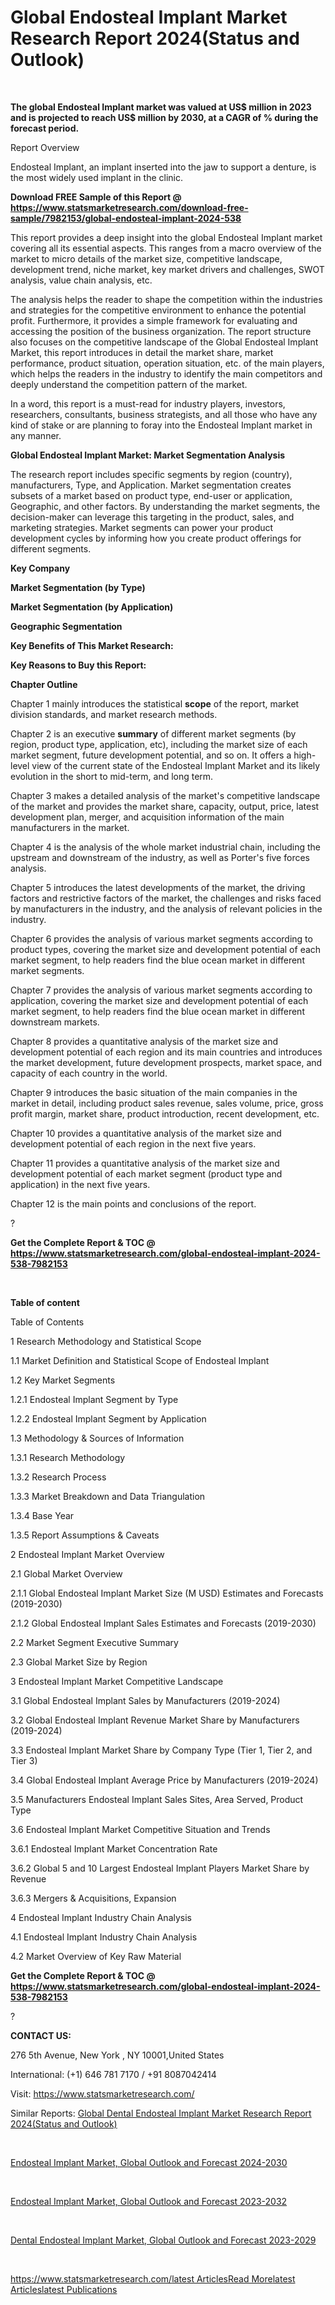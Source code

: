 <h1>Global Endosteal Implant Market Research Report 2024(Status and Outlook)</h1><br/><p><strong>The global Endosteal Implant market was valued at US$ million in 2023 and is projected to reach US$ million by 2030, at a <strong>CAGR</strong> of % during the forecast period.</strong></p>
 
 
 
 <p>Report Overview</p>
 
 
 
 <p>Endosteal Implant, an implant inserted into the jaw to support a denture, is the most widely used implant in the clinic.</p>
 
 
 
 <p><strong>Download FREE Sample of this Report @ <a href="https://www.statsmarketresearch.com/download-free-sample/7982153/global-endosteal-implant-2024-538">https://www.statsmarketresearch.com/download-free-sample/7982153/global-endosteal-implant-2024-538</a></strong></p>
 
 
 
 <p>This report provides a deep insight into the global Endosteal Implant market covering all its essential aspects. This ranges from a macro overview of the market to micro details of the market size, competitive landscape, development trend, niche market, key market drivers and challenges, SWOT analysis, value chain analysis, etc.</p>
 
 
 
 <p>The analysis helps the reader to shape the competition within the industries and strategies for the competitive environment to enhance the potential profit. Furthermore, it provides a simple framework for evaluating and accessing the position of the business organization. The report structure also focuses on the competitive landscape of the Global Endosteal Implant Market, this report introduces in detail the market share, market performance, product situation, operation situation, etc. of the main players, which helps the readers in the industry to identify the main competitors and deeply understand the competition pattern of the market.</p>
 
 
 
 <p>In a word, this report is a must-read for industry players, investors, researchers, consultants, business strategists, and all those who have any kind of stake or are planning to foray into the Endosteal Implant market in any manner.</p>
 
 
 
 <p><strong>Global Endosteal Implant Market: Market Segmentation Analysis</strong></p>
 
 
 
 <p>The research report includes specific segments by region (country), manufacturers, Type, and Application. Market segmentation creates subsets of a market based on product type, end-user or application, Geographic, and other factors. By understanding the market segments, the decision-maker can leverage this targeting in the product, sales, and marketing strategies. Market segments can power your product development cycles by informing how you create product offerings for different segments.</p>
 
 
 
 <p><strong>Key Company</strong></p>
 
 
 
 <p><strong>Market Segmentation (by Type)</strong></p>
 
 
 
 <p><strong>Market Segmentation (<strong>by Application</strong>)</strong></p>
 
 
 
 <p><strong>Geographic Segmentation</strong></p>
 
 
 
 <p><strong>Key Benefits of This Market Research:</strong></p>
 
 
 
 <p><strong>Key <strong>Reasons to Buy</strong> this Report:</strong></p>
 
 
 
 <p><strong>Chapter Outline</strong></p>
 
 
 
 <p>Chapter 1 mainly introduces the statistical <strong>scope</strong> of the report, market division standards, and market research methods.</p>
 
 
 
 <p>Chapter 2 is an executive <strong>summary</strong> of different market segments (by region, product type, application, etc), including the market size of each market segment, future development potential, and so on. It offers a high-level view of the current state of the Endosteal Implant Market and its likely evolution in the short to mid-term, and long term.</p>
 
 
 
 <p>Chapter 3 makes a detailed analysis of the market&#39;s competitive landscape of the market and provides the market share, capacity, output, price, latest development plan, merger, and acquisition information of the main manufacturers in the market.</p>
 
 
 
 <p>Chapter 4 is the analysis of the whole market industrial chain, including the upstream and downstream of the industry, as well as Porter&#39;s five forces analysis.</p>
 
 
 
 <p>Chapter 5 introduces the latest developments of the market, the driving factors and restrictive factors of the market, the challenges and risks faced by manufacturers in the industry, and the analysis of relevant policies in the industry.</p>
 
 
 
 <p>Chapter 6 provides the analysis of various market segments according to product types, covering the market size and development potential of each market segment, to help readers find the blue ocean market in different market segments.</p>
 
 
 
 <p>Chapter 7 provides the analysis of various market segments according to application, covering the market size and development potential of each market segment, to help readers find the blue ocean market in different downstream markets.</p>
 
 
 
 <p>Chapter 8 provides a quantitative analysis of the market size and development potential of each region and its main countries and introduces the market development, future development prospects, market space, and capacity of each country in the world.</p>
 
 
 
 <p>Chapter 9 introduces the basic situation of the main companies in the market in detail, including product sales revenue, sales volume, price, gross profit margin, market share, product introduction, recent development, etc.</p>
 
 
 
 <p>Chapter 10 provides a quantitative analysis of the market size and development potential of each region in the next five years.</p>
 
 
 
 <p>Chapter 11 provides a quantitative analysis of the market size and development potential of each market segment (product type and application) in the next five years.</p>
 
 
 
 <p>Chapter 12 is the main points and conclusions of the report.</p>
 
 
 
 <p>? </p>
 
 
 
 <div><b>Get the Complete Report & TOC @ <a href="https://www.statsmarketresearch.com/global-endosteal-implant-2024-538-7982153">https://www.statsmarketresearch.com/global-endosteal-implant-2024-538-7982153</a></b></div>
 
 
 
 <p><br />
 
 <b>Table of content</b></p>
 
 
 
 <p>Table of Contents<br />
 
 1 Research Methodology and Statistical Scope<br />
 
 1.1 Market Definition and Statistical Scope of Endosteal Implant<br />
 
 1.2 Key Market Segments<br />
 
 1.2.1 Endosteal Implant Segment by Type<br />
 
 1.2.2 Endosteal Implant Segment by Application<br />
 
 1.3 Methodology & Sources of Information<br />
 
 1.3.1 Research Methodology<br />
 
 1.3.2 Research Process<br />
 
 1.3.3 Market Breakdown and Data Triangulation<br />
 
 1.3.4 Base Year<br />
 
 1.3.5 Report Assumptions & Caveats<br />
 
 2 Endosteal Implant Market Overview<br />
 
 2.1 Global Market Overview<br />
 
 2.1.1 Global Endosteal Implant Market Size (M USD) Estimates and Forecasts (2019-2030)<br />
 
 2.1.2 Global Endosteal Implant Sales Estimates and Forecasts (2019-2030)<br />
 
 2.2 Market Segment Executive Summary<br />
 
 2.3 Global Market Size by Region<br />
 
 3 Endosteal Implant Market Competitive Landscape<br />
 
 3.1 Global Endosteal Implant Sales by Manufacturers (2019-2024)<br />
 
 3.2 Global Endosteal Implant Revenue Market Share by Manufacturers (2019-2024)<br />
 
 3.3 Endosteal Implant Market Share by Company Type (Tier 1, Tier 2, and Tier 3)<br />
 
 3.4 Global Endosteal Implant Average Price by Manufacturers (2019-2024)<br />
 
 3.5 Manufacturers Endosteal Implant Sales Sites, Area Served, Product Type<br />
 
 3.6 Endosteal Implant Market Competitive Situation and Trends<br />
 
 3.6.1 Endosteal Implant Market Concentration Rate<br />
 
 3.6.2 Global 5 and 10 Largest Endosteal Implant Players Market Share by Revenue<br />
 
 3.6.3 Mergers & Acquisitions, Expansion<br />
 
 4 Endosteal Implant Industry Chain Analysis<br />
 
 4.1 Endosteal Implant Industry Chain Analysis<br />
 
 4.2 Market Overview of Key Raw Material</p>
 
 
 
 <div><b>Get the Complete Report & TOC @ <a href="https://www.statsmarketresearch.com/global-endosteal-implant-2024-538-7982153">https://www.statsmarketresearch.com/global-endosteal-implant-2024-538-7982153</a></b></div>
 
 
 
 <p>? </p>
 
 
 
 <p><b>CONTACT US:</b><br />
 
 276 5th Avenue, New York , NY 10001,United States<br />
 
 International: (+1) 646 781 7170 / +91 8087042414<br />
 
 Visit: <a href="https://www.statsmarketresearch.com/">https://www.statsmarketresearch.com/</a><br />
 
 Similar Reports: <a href="https://www.statsmarketresearch.com/global-endosteal-implant-2024-538-7982153">Global Dental Endosteal Implant Market Research Report 2024(Status and Outlook)</a><br />
 
 <br />
 
 <a href="https://www.statsmarketresearch.com/global-endosteal-implant-2024-538-7982153">Endosteal Implant Market, Global Outlook and Forecast 2024-2030</a><br />
 
 <br />
 
 <a href="https://www.statsmarketresearch.com/global-endosteal-implant-2024-538-7982153">Endosteal Implant Market, Global Outlook and Forecast 2023-2032</a><br />
 
 <br />
 
 <a href="https://www.statsmarketresearch.com/global-endosteal-implant-2024-538-7982153">Dental Endosteal Implant Market, Global Outlook and Forecast 2023-2029</a><br />
 
 <br />
 
 <a href="https://gyeongbokgung.com">https://www.statsmarketresearch.com/</a><a href="https://hallyeomaritime.com">latest Articles</a><a href="https://jingwansa.com">Read More</a><a href="https://nguoiviet.jp/">latest Articles</a><a href="https://www.intelmarketresearch.com/">latest Publications</a></p>